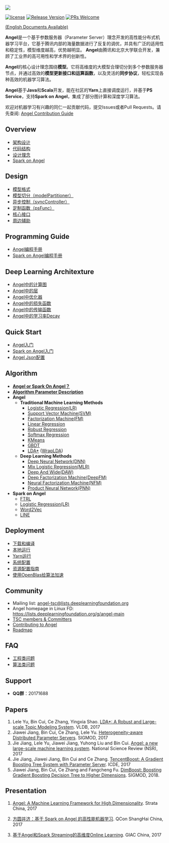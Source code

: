 ![](assets/angel_logo.png)


[![license](http://img.shields.io/badge/license-Apache2.0-blue.svg?style=flat)](https://github.com/tencent/angel/blob/master/LICENSE)
[![Release Version](https://img.shields.io/badge/release-2.0.0-red.svg)](https://github.com/tencent/angel/releases)
[![PRs Welcome](https://img.shields.io/badge/PRs-welcome-brightgreen.svg)](https://github.com/tencent/angel/pulls)

[(English Documents Available)](./README_en.md)

**Angel**是一个基于参数服务器（Parameter Server）理念开发的高性能分布式机器学习平台，它基于腾讯内部的海量数据进行了反复的调优，并具有广泛的适用性和稳定性，模型维度越高，优势越明显。 **Angel**由腾讯和北京大学联合开发，兼顾了工业界的高可用性和学术界的创新性。

**Angel**的核心设计理念围绕**模型**。它将高维度的大模型合理切分到多个参数服务器节点，并通过高效的**模型更新接口和运算函数**，以及灵活的**同步协议**，轻松实现各种高效的机器学习算法。

**Angel**基于**Java**和**Scala**开发，能在社区的**Yarn**上直接调度运行，并基于**PS Service**，支持**Spark on Angel**，集成了部分图计算和深度学习算法。

欢迎对机器学习有兴趣的同仁一起贡献代码，提交Issues或者Pull Requests。请先查阅: [Angel Contribution Guide](https://github.com/Tencent/angel/blob/master/CONTRIBUTING.md)

## Overview

* [架构设计](./docs/overview/architecture.md)
* [代码结构](./docs/overview/code_framework.md)
* [设计理念](./docs/overview/design_philosophy.md)
* [Spark on Angel](./docs/overview/spark_on_angel.md)


## Design
* [模型格式](./docs/design/model_format.md)
* [模型切分（modelPartitioner）](./docs/design/model_partitioner.md)
* [异步控制（syncController）](./docs/design/sync_controller.md)
* [定制函数（psFunc）](./docs/design/psfFunc.md)
* [核心接口](./docs/apis/core_api.md)
* [周边辅助](./docs/assistant/hobby_api.md)

## Programming Guide

* [Angel编程手册](./docs/programmers_guide/angel_programing_guide.md)
* [Spark on Angel编程手册](./docs/programmers_guide/spark_on_angel_programing_guide.md)

## Deep Learning Architexture
* [Angel中的计算图](./docs/basic/computinggraph_on_angel.md)
* [Angel中的层](./docs/basic/layers_on_angel.md)
* [Angel中优化器](./docs/basic/optimizer_on_angel.md)
* [Angel中的损失函数](./docs/basic/lossfunc_on_angel.md)
* [Angel中的传输函数](./docs/basic/transfunc_on_angel.md)
* [Angel中的学习率Decay](./docs/basic/batchsize_decay.md)

## Quick Start
* [Angel入门](./docs/tutorials/angel_ps_quick_start.md)
* [Spark on Angel入门](./docs/tutorials/spark_on_angel_quick_start.md)
* [Angel Json配置](./docs/basic/json_conf.md)

## Algorithm
* [**Angel or Spark On Angel？**](./docs/algo/angel_or_spark_on_angel.md)
* [**Algorithm Parameter Description**](./docs/algo/model_config_details.md)
* **Angel**
	* **Traditional Machine Learning Methods**
		* [Logistic Regression(LR)](./docs/algo/lr_on_angel.md)
		* [Support Vector Machine(SVM)](./docs/algo/svm_on_angel.md)
		* [Factorization Machine(FM)](./docs/algo/fm_on_angel.md)
		* [Linear Regression](./docs/algo/linear_on_angel.md)
		* [Robust Regression](./docs/algo/robust_on_angel.md)
		* [Softmax Regression](./docs/algo/softmax_on_angel.md)
		* [KMeans](./docs/algo/kmeans_on_angel.md)
		* [GBDT](./docs/algo/gbdt_on_angel.md)
		* [LDA\*](./docs/algo/lda_on_angel.md) ([WrapLDA](./docs/algo/wrap_lda_on_angel.md))
	* **Deep Learning Methods**
		* [Deep Neural Network(DNN)](./docs/algo/dnn_on_angel.md)
		* [Mix Logistic Regression(MLR)](./docs/algo/mlr_on_angel.md)
		* [Deep And Wide(DAW)](./docs/algo/daw_on_angel.md)
		* [Deep Factorization Machine(DeepFM)](./docs/algo/deepfm_on_angel.md)
		* [Neural Factorization Machine(NFM)](./docs/algo/nfm_on_angel.md)
		* [Product Neural Network(PNN)](./docs/algo/pnn_on_angel.md)
* **Spark on Angel**
	* [FTRL](./docs/algo/ftrl_lr_spark.md)
	* [Logistic Regression(LR)](./docs/algo/sona/lr_sona.md)
	* [Word2Vec](./docs/algo/sona/word2vec_sona.md)
	* [LINE](./docs/algo/sona/line_sona.md)


## Deployment

* [下载和编译](./docs/deploy/source_compile.md)
* [本地运行](./docs/deploy/local_run.md)
* [Yarn运行](./docs/deploy/run_on_yarn.md)
* [系统配置](./docs/deploy/config_details.md)
* [资源配置指南](./docs/deploy/resource_config_guide.md)
* [使用OpenBlas给算法加速](./docs/deploy/blas_for_densematrix.md)

## Community
* Mailing list: angel-tsc@lists.deeplearningfoundation.org
* Angel homepage in Linux FD: https://lists.deeplearningfoundation.org/g/angel-main
* [TSC members & Committers](./Community.md)
* [Contributing to Angel](./Community.md)
* [Roadmap](https://github.com/Angel-ML/angel/wiki/Roadmap)

## FAQ
* [工程类问题](https://github.com/Tencent/angel/wiki/%E5%B7%A5%E7%A8%8B%E5%B8%B8%E8%A7%81%E9%97%AE%E9%A2%98)
* [算法类问题](https://github.com/Tencent/angel/wiki/%E7%AE%97%E6%B3%95%E5%B8%B8%E8%A7%81%E9%97%AE%E9%A2%98)

## Support

* **QQ群**：20171688

## Papers
  1. Lele Yu, Bin Cui, Ce Zhang, Yingxia Shao. [LDA*: A Robust and Large-scale Topic Modeling System](http://www.vldb.org/pvldb/vol10/p1406-yu.pdf). VLDB, 2017
  2. Jiawei Jiang, Bin Cui, Ce Zhang, Lele Yu. [Heterogeneity-aware Distributed Parameter Servers](http://dl.acm.org/citation.cfm?id=3035933). SIGMOD, 2017
  3. Jie Jiang, Lele Yu, Jiawei Jiang, Yuhong Liu and Bin Cui. [Angel: a new large-scale machine learning system](https://academic.oup.com/nsr/article/3052720). National Science Review (NSR), 2017
  4. Jie Jiang, Jiawei Jiang,  Bin Cui and Ce Zhang. [TencentBoost: A Gradient Boosting Tree System with Parameter Server](http://ieeexplore.ieee.org/abstract/document/7929984/).	ICDE, 2017
  5. Jiawei Jiang, Bin Cui, Ce Zhang and Fangcheng Fu. [DimBoost: Boosting Gradient Boosting Decision Tree to Higher Dimensions](https://dl.acm.org/citation.cfm?id=3196892). SIGMOD, 2018.

## Presentation

1. [Angel: A Machine Learning Framework for High Dimensionality](https://cdn.oreillystatic.com/en/assets/1/event/273/Angel_%E9%9D%A2%E5%90%91%E9%AB%98%E7%BB%B4%E5%BA%A6%E7%9A%84%E6%9C%BA%E5%99%A8%E5%AD%A6%E4%B9%A0%E8%AE%A1%E7%AE%97%E6%A1%86%E6%9E%B6%20_Angel_%20A%20machine%20learning%20framework%20for%20high%20dimensionality_%20%E8%AE%B2%E8%AF%9D.pdf).  Strata China, 2017

2. [方圆并济：基于 Spark on Angel 的高性能机器学习](./docs/slides/Angel_QCon_2017.pdf).  QCon ShangHai China, 2017

3. [基于Angel和Spark Streaming的高维度Online Learning](./docs/slides/Angel_GIAC_2017.pdf). GIAC China, 2017
